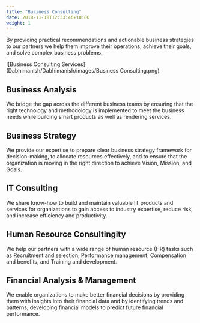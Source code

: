 ```yaml
---
title: "Business Consulting"
date: 2018-11-18T12:33:46+10:00
weight: 1
---
```


By providing practical recommendations and actionable business strategies to our partners we help them improve their operations, achieve their goals, and solve complex business problems.

![Business Consulting Services](Dabhimanish/Dabhimanish/images/Business Consulting.png)

## Business Analysis

We bridge the gap across the different business teams by ensuring that the right technology and methodology is implemented to meet the business needs while building smart products as well as rendering services.

## Business Strategy

We provide our expertise to prepare clear business strategy framework for decision-making, to allocate resources effectively, and to ensure that the organization is moving in the right direction to achieve Vision, Mission, and Goals.

## IT Consulting

We share know-how to build and maintain valuable IT products and services for organizations to gain access to industry expertise, reduce risk, and increase efficiency and productivity.

## Human Resource Consultingity

We help our partners with a wide range of human resource (HR) tasks such as Recruitment and selection, Performance management, Compensation and benefits, and Training and development.

## Financial Analysis & Management

We enable organizations to make better financial decisions by providing them with insights into their financial data and by identifying trends and patterns, developing financial models to predict future financial performance.

